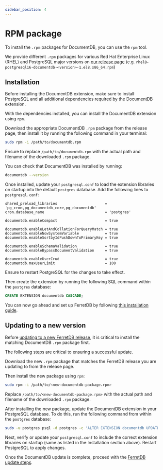 ```yaml
---
sidebar_position: 4
---
```


# RPM package

To install the `.rpm` packages for DocumentDB, you can use the `rpm` tool.

We provide different `.rpm` packages for various Red Hat Enterprise Linux (RHEL) and PostgreSQL major versions on [our release page](https://github.com/FerretDB/documentdb/releases/) (e.g. `rhel8-postgresql16-documentdb-<version>-1.el8.x86_64.rpm`)

## Installation

Before installing the DocumentDB extension, make sure to install PostgreSQL and all additional dependencies required by the DocumentDB extension.

With the dependencies installed, you can install the DocumentDB extension using `rpm`.

Download the appropriate DocumentDB `.rpm` package from the release page, then install it by running the following command in your terminal:

```sh
sudo rpm -i /path/to/documentdb.rpm
```

Ensure to replace `/path/to/documentdb.rpm` with the actual path and filename of the downloaded `.rpm` package.

You can check that DocumentDB was installed by running:

```sh
documentdb --version
```

Once installed, update your `postgresql.conf` to load the extension libraries on startup into the default `postgres` database.
Add the following lines to `postgresql.conf`:

<!-- Keep in sync with https://github.com/FerretDB/documentdb/blob/ferretdb/ferretdb_packaging/10-preload.sh -->

```text
shared_preload_libraries                      = 'pg_cron,pg_documentdb_core,pg_documentdb'
cron.database_name                            = 'postgres'

documentdb.enableCompact                      = true

documentdb.enableLetAndCollationForQueryMatch = true
documentdb.enableNowSystemVariable            = true
documentdb.enableSortbyIdPushDownToPrimaryKey = true

documentdb.enableSchemaValidation             = true
documentdb.enableBypassDocumentValidation     = true

documentdb.enableUserCrud                     = true
documentdb.maxUserLimit                       = 100
```

Ensure to restart PostgreSQL for the changes to take effect.

Then create the extension by running the following SQL command within the `postgres` database:

```sql
CREATE EXTENSION documentdb CASCADE;
```

You can now go ahead and set up FerretDB by following [this installation guide](../ferretdb/rpm.md).

## Updating to a new version

Before [updating to a new FerretDB release](../ferretdb/rpm.md#updating-to-a-new-version), it is critical to install the matching DocumentDB `.rpm` package first.

The following steps are critical to ensuring a successful update.

Download the new `.rpm` package that matches the FerretDB release you are updating to from the release page.

Then install the new package using `rpm`:

```sh
sudo rpm -i /path/to/<new-documentdb-package.rpm>
```

Replace `/path/to/<new-documentdb-package.rpm>` with the actual path and filename of the downloaded `.rpm` package.

After installing the new package, update the DocumentDB extension in your PostgreSQL database.
To do this, run the following command from within the `postgres` database:

```sh
sudo -u postgres psql -d postgres -c 'ALTER EXTENSION documentdb UPDATE;'
```

Next, verify or update your `postgresql.conf` to include the correct extension libraries on startup (same as listed in the Installation section above).
Restart PostgreSQL to apply changes.

Once the DocumentDB update is complete, proceed with the [FerretDB update steps](../ferretdb/rpm.md#updating-to-a-new-version).
